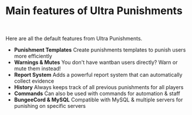 # Main features of Ultra Punishments
<br>

Here are all the default features from Ultra Punishments.
<br>

* **Punishment Templates**
    Create punishments templates to punish users more efficiently
* **Warnings & Mutes**
    You don't have wantban users directly? Warn or mute them instead!
* **Report System**
    Adds a powerful report system that can automatically collect evidence
* **History**
    Always keeps track of all previous punishments for all players
* **Commands**
    Can also be used with commands for automation & staff
* **BungeeCord & MySQL**
    Compatible with MySQL & multiple servers for punishing on specific servers